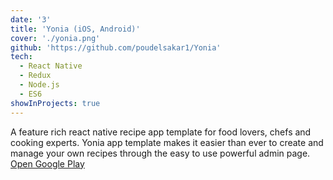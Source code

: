 ```yaml
---
date: '3'
title: 'Yonia (iOS, Android)'
cover: './yonia.png'
github: 'https://github.com/poudelsakar1/Yonia'
tech:
  - React Native
  - Redux
  - Node.js
  - ES6
showInProjects: true
---
```


A feature rich react native recipe app template for food lovers, chefs and cooking experts.
Yonia app template makes it easier than ever to create and manage your own recipes through the easy to use powerful admin page.
<br/>
<a href="https://play.google.com/store/apps/details?id=react.native.recipes.template.yonia" target="_blank">Open Google Play </a><br/>
